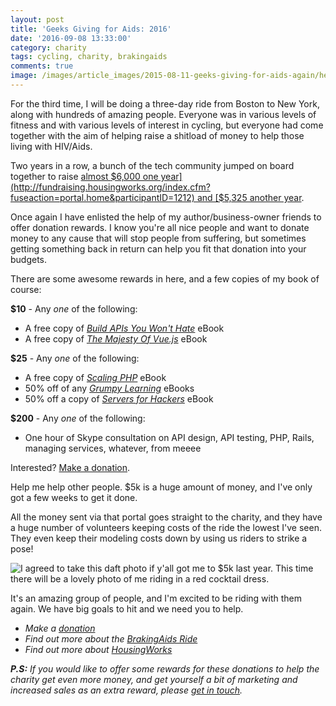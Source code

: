 ```yaml
---
layout: post
title: 'Geeks Giving for Aids: 2016'
date: '2016-09-08 13:33:00'
category: charity
tags: cycling, charity, brakingaids
comments: true
image: /images/article_images/2015-08-11-geeks-giving-for-aids-again/header.jpg
---
```


For the third time, I will be doing a three-day ride from Boston to New York, along with hundreds of amazing people. Everyone was in various levels of fitness and with various levels of interest in cycling, but everyone had come together with the aim of helping raise a shitload of money to help those living with HIV/Aids.

Two years in a row, a bunch of the tech community jumped on board together to raise [almost $6,000 one year](http://fundraising.housingworks.org/index.cfm?fuseaction=portal.home&participantID=1212) and [$5,325 another year](http://fundraising.housingworks.org/index.cfm?fuseaction=portal.home&participantID=2035).

Once again I have enlisted the help of my author/business-owner friends to offer donation rewards. I know you're all nice people and want to donate money to any cause that will stop people from suffering, but sometimes getting something back in return can help you fit that donation into your budgets.

There are some awesome rewards in here, and a few copies of my book of course:

**$10** - Any _one_ of the following:

* A free copy of [_Build APIs You Won't Hate_](http://apisyouwonthate.com/) eBook
* A free copy of [_The Majesty Of Vue.js_](https://leanpub.com/vuejs/c/geeksAgainstAids) eBook

**$25** - Any _one_ of the following:

* A free copy of _[Scaling PHP](https://www.scalingphpbook.com/)_ eBook
* 50% off of any _[Grumpy Learning](http://grumpy-learning.com/)_ eBooks
* 50% off a copy of [_Servers for Hackers_](https://leanpub.com/serversforhackers) eBook

**$200** - Any _one_ of the following:

* One hour of Skype consultation on API design, API testing, PHP, Rails, managing services, whatever, from meeee

Interested? [Make a donation](http://fundraising.housingworks.org/participant/philsturgeon-2016).

Help me help other people. $5k is a huge amount of money, and I've only got a few weeks to get it done.

All the money sent via that portal goes straight to the charity, and they have a huge number of volunteers keeping costs of the ride the lowest I've seen. They even keep their modeling costs down by using us riders to strike a pose!

![I agreed to take this daft photo if y'all got me to $5k last year. This time there will be a lovely photo of me riding in a red cocktail dress.](article_images/2016-09-08-geeks-giving-for-aids-three/handsome-as-fuck.jpg)

It's an amazing group of people, and I'm excited to be riding with them again. We have big goals to hit and we need you to help.

* _Make a [donation](http://fundraising.housingworks.org/participant/philsturgeon-2016)_
* _Find out more about the [BrakingAids Ride](http://brakingaidsride.org/)_
* _Find out more about [HousingWorks](http://www.housingworks.org/)_

_**P.S:** If you would like to offer some rewards for these donations to help the charity get even more money, and get yourself a bit of marketing and increased sales as an extra reward, please [get in touch](mailto:me@philsturgeon.uk)._
